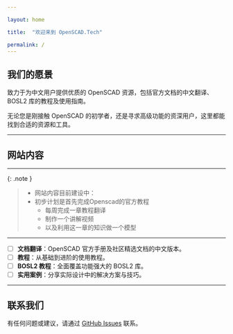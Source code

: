 ```yaml
---

layout: home

title:  "欢迎来到 OpenSCAD.Tech"

permalink: /
---
```


## 我们的愿景  
致力于为中文用户提供优质的 OpenSCAD 资源，包括官方文档的中文翻译、BOSL2 库的教程及使用指南。  

无论您是刚接触 OpenSCAD 的初学者，还是寻求高级功能的资深用户，这里都能找到合适的资源和工具。  

---

## 网站内容  

---

{: .note }
> - 网站内容目前建设中：
> - 初步计划是首先完成Openscad的官方教程
>   - 每周完成一章教程翻译
>    - 制作一个讲解视频
>    - 以及利用这一章的知识做一个模型

---

- [ ]  **文档翻译**：OpenSCAD 官方手册及社区精选文档的中文版本。  
- [ ]  **教程**：从基础到进阶的使用教程。  
- [ ]  **BOSL2 教程**：全面覆盖功能强大的 BOSL2 库。  
- [ ]  **实用案例**：分享实际设计中的解决方案与技巧。  

---

## 联系我们  
有任何问题或建议，请通过 [GitHub Issues](https://github.com/openscad-cn/openscad-cn.github.io/issues) 联系。  
